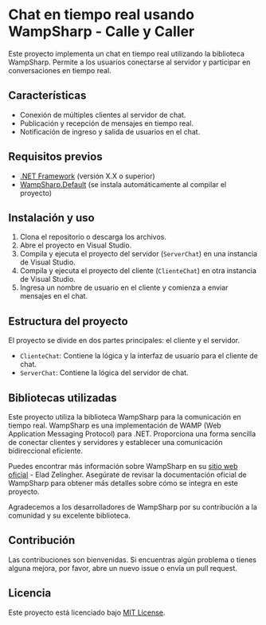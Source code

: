 # Chat en tiempo real usando WampSharp - Calle y Caller

Este proyecto implementa un chat en tiempo real utilizando la biblioteca WampSharp. Permite a los usuarios conectarse al servidor y participar en conversaciones en tiempo real.

## Características

- Conexión de múltiples clientes al servidor de chat.
- Publicación y recepción de mensajes en tiempo real.
- Notificación de ingreso y salida de usuarios en el chat.

## Requisitos previos

- [.NET Framework](https://dotnet.microsoft.com/download) (versión X.X o superior)
- [WampSharp.Default](https://www.nuget.org/packages/WampSharp.Default) (se instala automáticamente al compilar el proyecto)

## Instalación y uso

1. Clona el repositorio o descarga los archivos.
2. Abre el proyecto en Visual Studio.
3. Compila y ejecuta el proyecto del servidor (`ServerChat`) en una instancia de Visual Studio.
4. Compila y ejecuta el proyecto del cliente (`ClienteChat`) en otra instancia de Visual Studio.
5. Ingresa un nombre de usuario en el cliente y comienza a enviar mensajes en el chat.

## Estructura del proyecto

El proyecto se divide en dos partes principales: el cliente y el servidor.

- `ClienteChat`: Contiene la lógica y la interfaz de usuario para el cliente de chat.
- `ServerChat`: Contiene la lógica del servidor de chat.

## Bibliotecas utilizadas

Este proyecto utiliza la biblioteca WampSharp para la comunicación en tiempo real. WampSharp es una implementación de WAMP (Web Application Messaging Protocol) para .NET. Proporciona una forma sencilla de conectar clientes y servidores y establecer una comunicación bidireccional eficiente.

Puedes encontrar más información sobre WampSharp en su [sitio web oficial](https://wampsharp.net/) - Elad Zelingher. Asegúrate de revisar la documentación oficial de WampSharp para obtener más detalles sobre cómo se integra en este proyecto.

Agradecemos a los desarrolladores de WampSharp por su contribución a la comunidad y su excelente biblioteca.

## Contribución

Las contribuciones son bienvenidas. Si encuentras algún problema o tienes alguna mejora, por favor, abre un nuevo issue o envía un pull request.

## Licencia

Este proyecto está licenciado bajo [MIT License](LICENSE).
